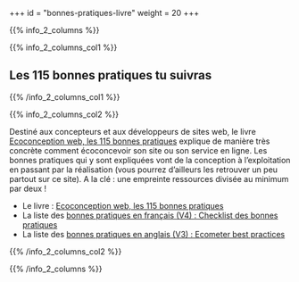 +++
id = "bonnes-pratiques-livre"
weight = 20
+++

{{% info_2_columns %}}

{{% info_2_columns_col1 %}}

## Les 115 bonnes pratiques tu suivras

{{% /info_2_columns_col1 %}}

{{% info_2_columns_col2 %}}

Destiné aux concepteurs et aux développeurs de sites web, le livre
[Ecoconception web, les 115 bonnes pratiques](https://ecoconceptionweb.com/) explique de manière très concrète comment
écoconcevoir son site ou son service en ligne. Les bonnes pratiques qui y sont expliquées vont de la conception à
l’exploitation en passant par la réalisation (vous pourrez d’ailleurs les retrouver un peu partout sur ce site). A la
clé : une empreinte ressources divisée au minimum par deux !

- Le livre : [Ecoconception web, les 115 bonnes pratiques](https://ecoconceptionweb.com/)
- La liste des
  [bonnes pratiques en français (V4) : Checklist des bonnes pratiques](https://collectif.greenit.fr/ecoconception-web/)
- La liste des [bonnes pratiques en anglais (V3) : Ecometer best practices](http://www.ecometer.org/rules/)

{{% /info_2_columns_col2 %}}

{{% /info_2_columns %}}
